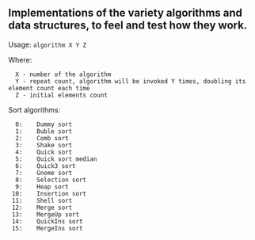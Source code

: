## Implementations of the variety algorithms and data structures, to feel and test how they work.

Usage: `algorithm X Y Z`  

Where:  
```
  X - number of the algorithm  
  Y - repeat count, algorithm will be invoked Y times, doubling its element count each time  
  Z - initial elements count  
```
Sort algorithms:  
```
  0:	Dummy sort  
  1:	Buble sort  
  2:	Comb sort  
  3:	Shake sort  
  4:	Quick sort  
  5:	Quick sort median  
  6:	Quick3 sort  
  7:	Gnome sort  
  8:	Selection sort  
  9:	Heap sort  
 10:	Insertion sort  
 11:	Shell sort  
 12:	Merge sort  
 13:	MergeUp sort  
 14:	QuickIns sort  
 15:	MergeIns sort  
```

